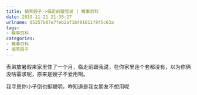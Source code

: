 ```yaml
---
title: 搞笑段子->临走前跟我说 | 糗事百科
date: 2019-11-21 21:35:27
urlname: 05257b87e7feb2af1b491611f8f5c63a
tags: 
- 糗事百科
categories:
- 糗事百科
- 搞笑段子
---
```

表弟放暑假来家里住了一个月，临走前跟我说，在你家里连个套都没有，以为你俩没啥需求呢，原来是嫂子不爱用啊。

我寻思你小子倒也挺聪明，咋知道是我女朋友不想用呢


